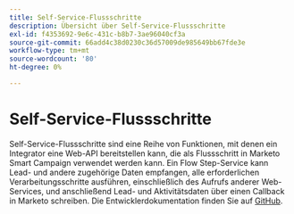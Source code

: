 ```yaml
---
title: Self-Service-Flussschritte
description: Übersicht über Self-Service-Flussschritte
exl-id: f4353692-9e6c-431c-b8b7-3ae96040cf3a
source-git-commit: 66add4c38d0230c36d57009de985649bb67fde3e
workflow-type: tm+mt
source-wordcount: '80'
ht-degree: 0%

---
```


# Self-Service-Flussschritte

Self-Service-Flussschritte sind eine Reihe von Funktionen, mit denen ein Integrator eine Web-API bereitstellen kann, die als Flussschritt in Marketo Smart Campaign verwendet werden kann. Ein Flow Step-Service kann Lead- und andere zugehörige Daten empfangen, alle erforderlichen Verarbeitungsschritte ausführen, einschließlich des Aufrufs anderer Web-Services, und anschließend Lead- und Aktivitätsdaten über einen Callback in Marketo schreiben. Die Entwicklerdokumentation finden Sie auf [GitHub](https://github.com/adobe/Marketo-SSFS-Service-Provider-Interface).
